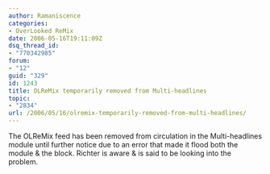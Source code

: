 ```yaml
---
author: Ramaniscence
categories:
- OverLooked ReMix
date: 2006-05-16T19:11:09Z
dsq_thread_id:
- "770342985"
forum:
- "12"
guid: "329"
id: 1243
title: OLReMix temporarily removed from Multi-headlines
topic:
- "2834"
url: /2006/05/16/olremix-temporarily-removed-from-multi-headlines/
---
```


The OLReMix feed has been removed from circulation in the Multi-headlines module until further notice due to an error that made it flood both the module & the block. Richter is aware & is said to be looking into the problem.